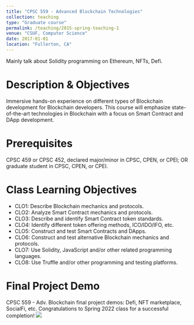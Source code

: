 ```yaml
---
title: "CPSC 559 - Advanced Blockchain Technologies"
collection: teaching
type: "Graduate course"
permalink: /teaching/2015-spring-teaching-1
venue: "CSUF, Computer Science"
date: 2017-01-01
location: "Fullerton, CA"
---
```

Mainly talk about Solidity programming on Ethereum, NFTs, Defi. 

Description & Objectives
======
Immersive hands-on experience on different types of Blockchain development for Blockchain developers. This course will emphasize state-of-the-art technologies in Blockchain with a focus on Smart Contract and DApp development.

Prerequisites
======
CPSC 459 or CPSC 452, declared major/minor in CPSC, CPEN, or CPEI;
OR graduate student in CPSC, CPEN, or CPEI.

Class Learning Objectives
======
- CLO1: Describe Blockchain mechanics and protocols.
- CLO2: Analyze Smart Contract mechanics and protocols.
- CLO3: Describe and identify Smart Contract token standards.
- CLO4: Identify different token offering methods, ICO/IDO/IFO, etc.
- CLO5: Construct and test Smart Contracts and DApps.
- CLO6: Construct and test alternative Blockchain mechanics and protocols.
- CLO7: Use Solidity, JavaScript and/or other related programming languages.
- CLO8: Use Truffle and/or other programming and testing platforms.

Final Project Demo
======
CPSC 559 - Adv. Blockchain final project demos: Defi, NFT marketplace, SocialFi, etc. Congratulations to Spring 2022 class for a successful completion!
<img src='/images/559_spr_2022_final_combined.jpg'>
